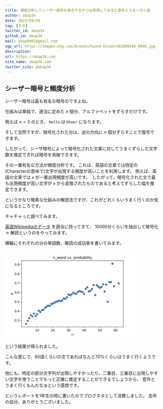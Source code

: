 ```yaml
---
title: 頻度分析してシーザー暗号を複合するやつは実測してみると意外とうまく行く話
author: abap34
date: 2023/09/29
tag: [ネタ]
twitter_id: abap34
github_id: abap34
mail: abap0002@gmail.com
ogp_url: https://images.dog.ceo/breeds/hound-blood/n02088466_9046.jpg
description: 
url: https://abap34.com
site_name: abap34.com
twitter_site: @abap34
---
```


 
## シーザー暗号と頻度分析
シーザー暗号は最も有名な暗号のですよね。

仕組みは単純で、適当に定めた $n$ 個分、アルファベットをずらすだけです。

例えば $n=3$ のとき、 `Hello` は `Khoor` になります。
 

そして当然ですが、暗号化された分は、逆の方向に $n$ 個分ずらすことで復号できます。


したがって、シーザ暗号によって暗号化された文章に対してうまくずらした文字数を推定できれば暗号を突破できます。


その一番有名な方法が頻度分析です。
これは、英語の文章では特定の(Characterの意味で)文字が出現する頻度が高いことを利用します。
例えば、英語の文章では `e` が一番出現頻度が高いです。　したがって、暗号化された文で最も出現頻度が高い文字が
`e` から変換されたものであると考えてずらした幅を推定できます。


というかなり簡素な仕組みの解読法ですが、これがどれくらいうまく行くのか気になるところです。
 
 
チャチャっと調べてみます。

[英語Wikipediaのデータ](https://www.kaggle.com/datasets/mikeortman/wikipedia-sentence) を適当に持ってきて、
10000分くらいを抽出して暗号化　→ 解読というのをやってみます。

横軸にそれぞれの分の単語数、解読の成功率を書いてみます。

![解読率](caesar/plot.png)

という結果が得られました。

こんな感じで、60語くらいの文であればなんと70%くらいはうまく行くようです。

他にも、特定の部分文字列が出現しやすかったり、二番目、三番目に出現しやすい文字を使うことでもっと正確に推定することができるでしょうから、
意外とうまく行くもんだなぁという感想です。


というレポートを1年生の時に書いたのでブログネタとして消費しました。
去年の自分、ありがとうございました。

 
